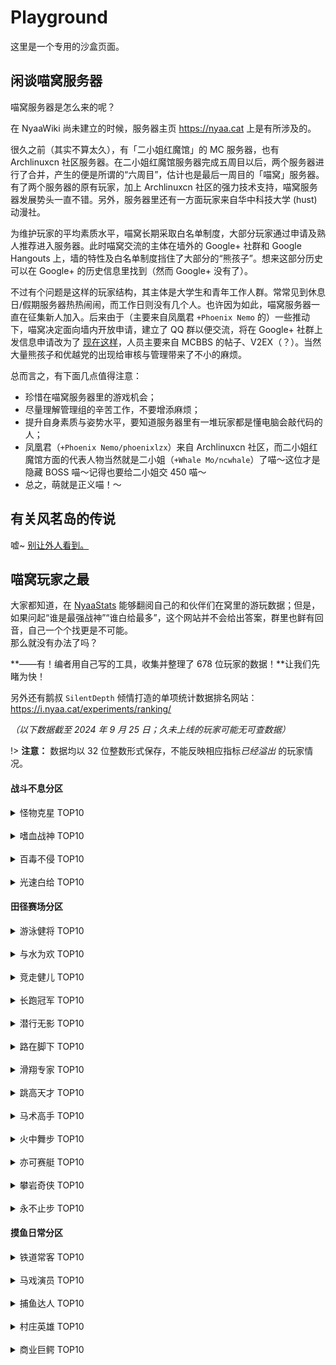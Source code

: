 # Playground

这里是一个专用的沙盒页面。

## 闲谈喵窝服务器

喵窝服务器是怎么来的呢？

在 NyaaWiki 尚未建立的时候，服务器主页 https://nyaa.cat 上是有所涉及的。

很久之前（其实不算太久），有「二小姐红魔馆」的 MC 服务器，也有 Archlinuxcn 社区服务器。在二小姐红魔馆服务器完成五周目以后，两个服务器进行了合并，产生的便是所谓的“六周目”，估计也是最后一周目的「喵窝」服务器。有了两个服务器的原有玩家，加上 Archlinuxcn 社区的强力技术支持，喵窝服务器发展势头一直不错。另外，服务器里还有一方面玩家来自华中科技大学 (hust) 动漫社。

为维护玩家的平均素质水平，喵窝长期采取白名单制度，大部分玩家通过申请及熟人推荐进入服务器。此时喵窝交流的主体在墙外的 Google+ 社群和 Google Hangouts 上，墙的特性及白名单制度挡住了大部分的“熊孩子”。想来这部分历史可以在 Google+ 的历史信息里找到（然而 Google+ 没有了）。

不过有个问题是这样的玩家结构，其主体是大学生和青年工作人群。常常见到休息日/假期服务器热热闹闹，而工作日则没有几个人。也许因为如此，喵窝服务器一直在征集新人加入。后来由于（主要来自凤凰君 `+Phoenix Nemo` 的）一些推动下，喵窝决定面向墙内开放申请，建立了 QQ 群以便交流，将在 Google+ 社群上发信息申请改为了 [现在这样](nyaa/whitelist-application)，人员主要来自 MCBBS 的帖子、V2EX（？）。当然大量熊孩子和优越党的出现给审核与管理带来了不小的麻烦。

总而言之，有下面几点值得注意：

* 珍惜在喵窝服务器里的游戏机会；
* 尽量理解管理组的辛苦工作，不要增添麻烦；
* 提升自身素质与姿势水平，要知道服务器里有一堆玩家都是懂电脑会敲代码的人；
* 凤凰君（`+Phoenix Nemo/phoenixlzx`）来自 Archlinuxcn 社区，而二小姐红魔馆方面的代表人物当然就是二小姐（`+Whale Mo/ncwhale`）了喵～这位才是隐藏 BOSS 喵～记得也要给二小姐交 450 喵～
* 总之，萌就是正义喵！～


## 有关风茗岛的传说

嘘~ [别让外人看到。](space/legend-of-fengming-island)


## 喵窝玩家之最

大家都知道，在 [NyaaStats](https://i.nyaa.cat) 能够翻阅自己的和伙伴们在窝里的游玩数据；但是，如果问起“谁是最强战神”“谁白给最多”，这个网站并不会给出答案，群里也鲜有回音，自己一个个找更是不可能。  
那么就没有办法了吗？

**——有！编者用自己写的工具，收集并整理了 678 位玩家的数据！**让我们先睹为快！

另外还有鹅叔 `SilentDepth` 倾情打造的单项统计数据排名网站：<https://i.nyaa.cat/experiments/ranking/>

*（以下数据截至 2024 年 9 月 25 日；久未上线的玩家可能无可查数据）*

!> **注意：** 数据均以 32 位整数形式保存，不能反映相应指标*已经溢出* 的玩家情况。

#### 战斗不息分区

<details>
<summary>怪物克星 TOP10</summary>

| 玩家 | 怪物击杀数<sup>[1]</sup> | 生物总击杀数 |
|-|-|-|
| <span class="nw-mark-yellow">CitingNutria</span> | 36,800,534 | 36,802,398 |
| <span class="nw-mark-green">Turing2002</span> | 21,630,224 | 21,680,560 |
| <span class="nw-mark-red">Muriya_Tensei</span> | 864,143 | 995,081 |
| Mika_SPCT | 769,152 | 773,535 |
| QZJSG | 714,231 | 1,085,488 |
| Rimo | 510,411 | 542,567 |
| SunGela | 462,980 | 468,198 |
| Wwater_ | 424,686 | 483,506 |
| nopezombie | 415,902 | 482,829 |
| Ran_nano | 365,258 | 415,512 |
| tcdw<sup>[2]</sup> | 365,207 | 430,561 |

> [1] 仅统计 1.21.1 版本“资深怪物猎人”目标所要求的生物  
> [2] 生物总击杀数位列第十

</details>
<br />

<details>
<summary>嗜血战神 TOP10</summary>

| 玩家 | 造成伤害量 |
|-|-|
| <span class="nw-mark-yellow">PinkishRed</span> | 104,387,402.8 |
| <span class="nw-mark-green">nopezombie</span> | 66,834,516.4 |
| <span class="nw-mark-red">Ewesr</span> | 63,729,150.1 |
| Muriya_Tensei | 47,396,438.5 |
| Aqua_Rem | 42,755,011.1 |
| Asakura_kukii | 40,031,905.4 |
| Saku0ra | 19,140,488.9 |
| Ran_nano | 16,977,300.2 |
| Yukikaze_nya | 15,088,120.1 |
| Nayuta48_ | 12,154,139.5 |

</details>
<br />

<details>
<summary>百毒不侵 TOP10</summary>

| 玩家 | 承受伤害量 |
|-|-|
| <span class="nw-mark-yellow">Kuroi_Kuroha</span> | 852,831.9 |
| <span class="nw-mark-green">tcdw</span> | 699,230.6 |
| <span class="nw-mark-red">Ran_nano</span> | 587,839.9 |
| Txacg | 555,872.5 |
| NicoMiaoDa | 554,948.3 |
| huihuimoe | 471,715.4 |
| Tirpple | 438,658.5 |
| CitingNutria | 413,257.1 |
| miao_o| 407,339.8 |
| Muriya_Tensei | 347,659.0 |

</details>
<br />

<details>
<summary>光速白给 TOP10</summary>

| 玩家 | 死亡次数 |
|-|-|
| <span class="nw-mark-yellow">Akyuu</span> | 792 |
| <span class="nw-mark-green">dsty_</span> | 682 |
| <span class="nw-mark-yellow">tcdw</span> | 655 |
| Asakura_kukii | 654 |
| QQ18522 | 637 |
| shiluoshiluo | 538 |
| miu_wen | 466 |
| YUKIQAQ | 404 |
| Niconep | 353 |
| OriyukiShin | 345 |

</details>

#### 田径赛场分区

<details>
<summary>游泳健将 TOP10</summary>

> 查询参数名：`minecraft:swim_one_cm`

| 玩家 | 游泳距离（千米） |
|-|-|
| <span class="nw-mark-yellow">Stonemason_1</span> | 445.81616 |
| <span class="nw-mark-green">koisyi</span> | 206.22485 |
| <span class="nw-mark-red">nopezombie</span> | 163.3972 |
| QZJSG | 159.36156 |
| Bersella_AI | 147.70546 |
| Cirneko | 120.58486 |
| Aqua_Ruri | 112.1827 |
| Aqua_bz | 106.4783 |
| RDCarrot | 105.83644 |
| Tirpple | 105.30445 |

</details>
<br />

<details>
<summary>与水为欢 TOP10</summary>

| 玩家 | 游泳距离 + 水面/水下行走距离（千米） |
|-|-|
| <span class="nw-mark-yellow">Akyuu</span> | 11828.98457 |
| <span class="nw-mark-green">PeterHan</span> | 2661.48570 |
| <span class="nw-mark-red">Aqua_Rem</span> | 2443.86606 |
| RecursiveG | 1563.0093 |
| Nekotora0w0 | 1500.74554 |
| ApertureG | 1397.96249 |
| Stonemason_1 | 1199.00929 |
| reinforce20001 | 1076.22713 |
| Bersella_AI | 946.37897 |
| rocklet | 931.22799 |

</details>
<br />

<details>
<summary>竞走健儿 TOP10</summary>

| 玩家 | 行走距离（千米） |
|-|-|
| <span class="nw-mark-yellow">Akyuu</span> | 9504.0532 |
| <span class="nw-mark-green">RecursiveG</span> | 8528.44346 |
| <span class="nw-mark-red">Bersella_AI</span> | 8361.31664 |
| tcdw | 6761.28845 |
| SunGela | 6162.75323 |
| Nekotora0w0 | 5589.53504 |
| OAO_miao | 5412.87597 |
| ApertureG | 5069.07994 |
| *VLAGL* | 4913.04449 |
| Ran_nano | 4900.79089 |

</details>
<br />

<details>
<summary>长跑冠军 TOP10</summary>

| 玩家 | 疾跑距离（千米） |
|-|-|
| <span class="nw-mark-yellow">OAO_miao</span> | 6297.94220 |
| <span class="nw-mark-green">Akyuu</span> | 5742.59703 |
| <span class="nw-mark-red">tcdw</span> | 4790.35831 |
| Tirpple | 4386.83775 |
| Ran_nano | 3456.26542 |
| crazy_bakedfish | 2949.15703 |
| *VLAGL* | 2761.91646 |
| KumiAkari | 2697.99225 |
| Aqua_kuma | 2585.66621 |
| \_YunShou\_ | 2375.88668 |

</details>
<br />

<details>
<summary>潜行无影 TOP10</summary>

| 玩家 | 潜行距离（千米） |
|-|-|
| <span class="nw-mark-yellow">Bersella_AI</span> | 686.75744 |
| <span class="nw-mark-green">SunGela</span> | 416.67057 |
| <span class="nw-mark-red">ICE_OwO_</span> | 335.43895 |
| Stonemason_1 | 301.84278 |
| steppppp | 258.44750 |
| Ran_nano | 257.85606 |
| Akyuu | 253.74935 |
| Harunya | 247.09139 |
| Niconep | 209.42207 |
| doubl233 | 190.66527 |

</details>
<br />

<details>
<summary>路在脚下 TOP10</summary>

| 玩家 | 行走 + 疾跑 + 潜行距离（千米） |
|-|-|
| <span class="nw-mark-yellow">Akyuu</span> | 15500.39958 |
| <span class="nw-mark-green">OAO_miao</span> | 11764.65891 |
| <span class="nw-mark-red">tcdw</span> | 11587.60259 |
| Bersella_AI | 10100.89037 |
| RecursiveG | 8707.43898 |
| Ran_nano | 8614.91237 |
| *VLAGL* | 7722.53441 |
| Tirpple | 7697.75652 |
| SunGela | 6954.79434 |
| Aqua_kuma | 6444.61998 |

</details>
<br />

<details>
<summary>滑翔专家 TOP10</summary>

| 玩家 | 鞘翅滑行距离（千米） |
|-|-|
| <span class="nw-mark-yellow">Akyuu</span> | 20624.14077 |
| <span class="nw-mark-green">florist_harmonic</span> | 20035.38649 |
| <span class="nw-mark-red">tcdw</span> | 18212.47477 |
| Rimo | 14087.36815 |
| YorushiroLen | 13155.29324 |
| Ran_nano | 12765.56774 |
| Komepochi | 11116.26548 |
| Aqua_Rem | 9841.0008 |
| Stonemason_1 | 9648.84675 |
| miao_o | 9543.62692 |

</details>
<br />

<details>
<summary>跳高天才 TOP10</summary>

| 玩家 | 跳跃次数 |
|-|-|
| <span class="nw-mark-yellow">Akyuu</span> | 2,815,023 |
| <span class="nw-mark-green">tcdw</span> | 1,521,723 |
| <span class="nw-mark-red">gentlemio</span> | 1,438,959 |
| Ran_nano | 1,438,256 |
| OAO_miao | 1,165,994 |
| Rimo | 1,122,192 |
| Tirpple | 1,112,636 |
| crazy_bakedfish | 1,095,471 |
| koisyi | 920,294 |
| Aqua_kuma | 837,628 |

</details>
<br />

<details>
<summary>马术高手 TOP10</summary>

| 玩家 | 骑马移动距离（千米） |
|-|-|
| <span class="nw-mark-yellow">Bersella_AI</span> | 916.12156 |
| <span class="nw-mark-green">Stonemason_1</span> | 325.30508 |
| <span class="nw-mark-red">Episode15c</span> | 308.65132 |
| RtqyU | 293.50333 |
| SilverRainZ | 246.21675 |
| koisyi | 242.69077 |
| ououe | 239.05785 |
| gentlemio | 198.62212 |
| Klauris_ | 195.69379 |
| AstroDreamer | 147.53748 |

</details>
<br />

<details>
<summary>火中舞步 TOP10</summary>

| 玩家 | 骑炽足兽移动距离（千米） |
|-|-|
| <span class="nw-mark-yellow">ImRecall</span> | 77.22029 |
| <span class="nw-mark-green">Klauris_</span> | 44.55431 |
| <span class="nw-mark-red">Bersella_AI</span> | 41.9689 |
| RDCarrot | 19.62609 |
| ApertureG | 15.75775 |
| YorushiroLen | 13.46226 |
| Ciodide | 6.74187 |
| KumiAkari | 5.38584 |
| Stonemason_1 | 5.02068 |
| RecursiveG | 3.26214 |

</details>
<br />

<details>
<summary>亦可赛艇 TOP10</summary>

| 玩家 | 乘船移动距离（千米） |
|-|-|
| <span class="nw-mark-yellow">KumiAkari</span> | 1161.91245 |
| <span class="nw-mark-green">Bersella_AI</span> | 843.0653 |
| <span class="nw-mark-red">Stonemason_1</span> | 504.99891 |
| RDCarrot | 339.46419 |
| Akyuu | 297.75971 |
| OrganicTao | 281.10682 |
| RoyalZero_ | 264.00882 |
| nihui | 248.5143 |
| Asakura_kukii | 245.4562 |
| SunGela | 222.00636 |

</details>
<br />

<details>
<summary>攀岩奇侠 TOP10</summary>

| 玩家 | 攀爬距离（千米） |
|-|-|
| <span class="nw-mark-yellow">Akyuu</span> | 369.14612 |
| <span class="nw-mark-green">RecursiveG</span> | 154.36626 |
| <span class="nw-mark-red">RDCarrot</span> | 128.56598 |
| Bersella_AI | 100.03907 |
| OAO_miao | 96.6157 |
| SunGela | 89.21276 |
| Ciodide | 81.80832 |
| Stonemason_1 | 64.67849 |
| YorushiroLen | 60.84805 |
| Rimo | 55.04225 |

</details>
<br />

<details>
<summary>永不止步 TOP10</summary>

> **统计一切以 `one_cm` 结尾的数据值。包含创造模式下的飞行距离（仅管理员有之）。**

| 玩家 | 总移动距离（千米） |
|-|-|
| <span class="nw-mark-yellow">Akyuu</span> | 53940.00672 |
| <span class="nw-mark-green">tcdw</span> | 35929.80526 |
| <span class="nw-mark-red">florist_harmonic</span> | 28470.71246 |
| Ran_nano | 28433.28432 |
| OAO_miao | 27203.94260 |
| Rimo | 25175.32982 |
| phoenixlzx | 22944.36877 |
| RecursiveG | 21878.38887 |
| Aqua_Rem | 19769.84974 |
| Bersella_AI | 18392.57120 |

</details>

#### 摸鱼日常分区
<details>
<summary>铁道常客 TOP10</summary>

| 玩家 | 坐矿车移动距离（千米） |
|-|-|
| <span class="nw-mark-yellow">Dao_Mouse</span> | 2241.93631 |
| <span class="nw-mark-green">Bersella_AI</span> | 1694.91946 |
| <span class="nw-mark-red">LittleSpeechless</span> | 1688.77605 |
| YorushiroLen | 965.03244 |
| dmql | 918.81502 |
| etora | 857.93432 |
| Akyuu | 762.80426 |
| Yitong | 610.90678 |
| KagurazakaYashi | 565.63049 |

</details>
<br />

<details>
<summary>马戏演员 TOP10</summary>

| 玩家 | 骑猪移动距离（千米） |
|-|-|
| <span class="nw-mark-yellow">miu_wen</span> | 23.89501 |
| <span class="nw-mark-green">shizukoto</span> | 12.94453 |
| <span class="nw-mark-red">bitdancer</span> | 9.96074 |
| Nao_Osachi | 8.77932 |
| Joe_Chen | 7.91785 |
| nihui | 7.24392 |
| Cat_Lemon | 7.15911 |
| ncwhale | 6.88411 |
| QQ18522 | 6.76805 |
| SgDylan | 6.30562 |

</details>
<br />

<details>
<summary>捕鱼达人 TOP10</summary>

| 玩家 | 捕鱼数 |
|-|-|
| <span class="nw-mark-yellow">Akyuu</span> | 137,608 |
| <span class="nw-mark-green">KagurazakaYashi</span> | 59,218 |
| <span class="nw-mark-red">AL_Vampire</span> | 45,186 |
| Zizi_Y | 42,735 |
| AK_XII | 25,049 |
| Miao_pass | 23,647 |
| Dao_Mouse | 19,438 |
| Bi_Yuntian | 14,859 |
| koisyi | 12,424 |
| Nekotora0w0 | 10,783 |

</details>
<br />

<details>
<summary>村庄英雄 TOP10</summary>

> **以下包括利用袭击塔刷取物资期间累计的胜利次数。** 2020 年原资料发表时，喵窝尚不存在袭击塔。

| 玩家 | 袭击胜利次数 |
|-|-|
| <span class="nw-mark-yellow">Turing2002</span> | 250,729 |
| <span class="nw-mark-green">CitingNutria</span> | 177,683 |
| <span class="nw-mark-red">Mika_SPCT</span> | 4,212 |
| SunGela | 3,005 |
| CradleAlice | 1,143 |
| Rimo | 1,100 |
| RecursiveG | 1,019 |
| Ciodide | 858 |
| Komeiji_Teriri | 821 |
| \_YUDACHI\_poi | 693 |

</details>
<br />

<details>
<summary>商业巨鳄 TOP10</summary>

| 玩家 | 村民交易次数 |
|-|-|
| <span class="nw-mark-yellow">tcdw</span> | 196,960 |
| <span class="nw-mark-green">Akyuu</span> | 180,414 |
| <span class="nw-mark-red">Aqua_Rem</span> | 173,302 |
| Muriya_Tensei | 79,263 |
| KumiAkari | 76,901 |
| Yamichan_lu | 74,009 |
| AL_Vampire | 69,214 |
| nopezombie | 67,384 |
| Tirpple | 65,696 |
| koisyi | 63,438 |

</details>